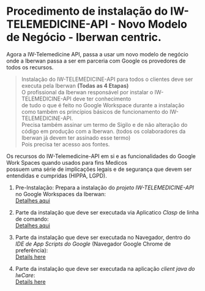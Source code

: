 # Procedimento de instalação do IW-TELEMEDICINE-API - Novo Modelo de Negócio - Iberwan centric.

Agora a IW-Telemedicine API, passa a usar um novo modelo de negócio onde a Iberwan passa a ser em parceria com  Google os provedores de todos os recursos.

> Instalação do IW-TELEMEDICINE-API para todos o clientes deve ser executa pela Iberwan **(Todas as 4 Etapas)**  
O profissional da Iberwan responsável por instalar o IW-TELEMEDICINE-API deve ter conhecimento  
de tudo o que é feito no Google Workspace durante a instalação como também os princípios básicos de funcionamento do IW-TELEMEDICINE-API.  
Precisa também assinar um termo de Sigilo e de não alteração do código em produção com a Iberwan. (todos os colaboradores da Iberwan já devem ter assinado esse termo)  
Pois precisa ter acesso aos fontes.

Os recursos do IW-Telemedicine-API em si e as funcionalidades do Google Work Spaces quando usados para fins Medicos  
possuem uma série de implicações legais e de segurança que devem ser entendidas e cumpridas (HIPPA, LGPD).

1. Pre-Instalação: Prepara a instalação do *projeto IW-TELEMEDICINE-API* no Google Workspaces da Iberwan:  
   [Detalhes aqui](installing-iw-telemedicine-in-clients-pre-install-lang-pt.md)

2. Parte da instalação que deve ser executada via Aplicatico *Clasp* de linha de comando:  
   [Detalhes aqui](installing-iw-telemedicine-in-clients-clasp-cli-lang-pt.md)   
  
3. Parte da instalação que deve ser executada no Navegador, dentro do *IDE de App Scripts do Google* (Navegador Google Chrome de preferência):  
   [Details here](installing-iw-telemedicine-in-clients-gas-ide-lang-pt.md)

4. Parte da instalação que deve ser executada na aplicação *client java do IwCare*:  
   [Details here](installing-iw-telemedicine-in-clients-iwcare-config-lang-pt.md)  



